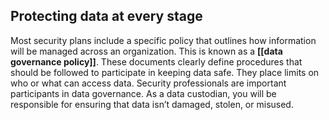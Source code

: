 ## Protecting data at every stage

Most security plans include a specific policy that outlines how information will be managed across an organization. This is known as a **[[data governance policy]]**. These documents clearly define procedures that should be followed to participate in keeping data safe. They place limits on who or what can access data. Security professionals are important participants in data governance. As a data custodian, you will be responsible for ensuring that data isn’t damaged, stolen, or misused.